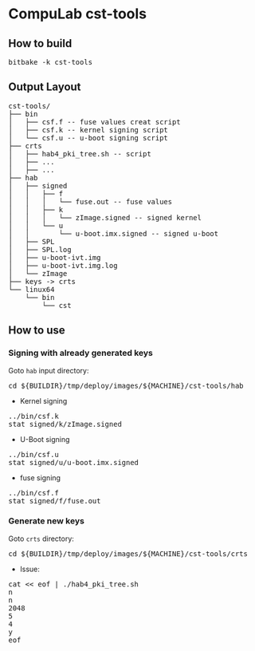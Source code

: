 # CompuLab cst-tools

## How to build

<pre>
bitbake -k cst-tools
</pre>

## Output Layout

<pre>
cst-tools/
├── bin
│   ├── csf.f -- fuse values creat script
│   ├── csf.k -- kernel signing script
│   └── csf.u -- u-boot signing script
├── crts
│   ├── hab4_pki_tree.sh -- script
│   ├── ...
│   ├── ...
├── hab
│   ├── signed
│   │   ├── f
│   │   │   └── fuse.out -- fuse values
│   │   ├── k
│   │   │   └── zImage.signed -- signed kernel
│   │   └── u
│   │       └── u-boot.imx.signed -- signed u-boot
│   ├── SPL
│   ├── SPL.log
│   ├── u-boot-ivt.img
│   ├── u-boot-ivt.img.log
│   └── zImage
├── keys -> crts
└── linux64
    └── bin
        └── cst
</pre>

## How to use

### Signing with already generated keys

Goto `hab` input directory:
<pre>
cd ${BUILDIR}/tmp/deploy/images/${MACHINE}/cst-tools/hab
</pre>

* Kernel signing
<pre>
../bin/csf.k
stat signed/k/zImage.signed
</pre>

* U-Boot  signing
<pre>
../bin/csf.u
stat signed/u/u-boot.imx.signed
</pre>

* fuse  signing
<pre>
../bin/csf.f
stat signed/f/fuse.out
</pre>

### Generate new keys
Goto `crts` directory:
<pre>
cd ${BUILDIR}/tmp/deploy/images/${MACHINE}/cst-tools/crts
</pre>

* Issue:
<pre>
cat << eof | ./hab4_pki_tree.sh
n
n
2048
5
4
y
eof
</pre>
